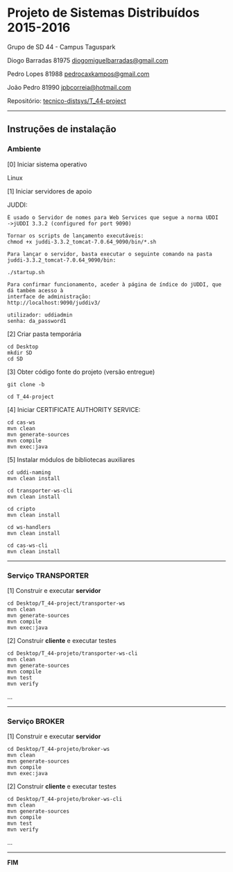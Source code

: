 # Projeto de Sistemas Distribuídos 2015-2016 #

Grupo de SD 44 - Campus Taguspark


Diogo Barradas   81975   diogomiguelbarradas@gmail.com

Pedro Lopes      81988   pedrocaxkampos@gmail.com

João Pedro       81990   jpbcorreia@hotmail.com



Repositório:
[tecnico-distsys/T_44-project](https://github.com/tecnico-distsys/T_44-project/)

-------------------------------------------------------------------------------

## Instruções de instalação 


### Ambiente

[0] Iniciar sistema operativo

Linux


[1] Iniciar servidores de apoio

JUDDI:
```
É usado o Servidor de nomes para Web Services que segue a norma UDDI 
->jUDDI 3.3.2 (configured for port 9090)

Tornar os scripts de lançamento executáveis:
chmod +x juddi-3.3.2_tomcat-7.0.64_9090/bin/*.sh

Para lançar o servidor, basta executar o seguinte comando na pasta 
juddi-3.3.2_tomcat-7.0.64_9090/bin:

./startup.sh

Para confirmar funcionamento, aceder à página de índice do jUDDI, que dá também acesso à 
interface de administração:
http://localhost:9090/juddiv3/

utilizador: uddiadmin
senha: da_password1
```


[2] Criar pasta temporária

```
cd Desktop
mkdir SD
cd SD
```


[3] Obter código fonte do projeto (versão entregue)

```
git clone -b

cd T_44-project
```

[4] Iniciar CERTIFICATE AUTHORITY SERVICE:
```
cd cas-ws
mvn clean
mvn generate-sources
mvn compile
mvn exec:java
```

[5] Instalar módulos de bibliotecas auxiliares

```
cd uddi-naming
mvn clean install
```

```
cd transporter-ws-cli
mvn clean install
```

```
cd cripto
mvn clean install
```

```
cd ws-handlers
mvn clean install
```

```
cd cas-ws-cli
mvn clean install
```
-------------------------------------------------------------------------------

### Serviço TRANSPORTER

[1] Construir e executar **servidor**

```
cd Desktop/T_44-project/transporter-ws
mvn clean 
mvn generate-sources
mvn compile
mvn exec:java
```

[2] Construir **cliente** e executar testes

```
cd Desktop/T_44-projeto/transporter-ws-cli
mvn clean 
mvn generate-sources
mvn compile
mvn test
mvn verify
```

...


-------------------------------------------------------------------------------

### Serviço BROKER

[1] Construir e executar **servidor**

```
cd Desktop/T_44-projeto/broker-ws
mvn clean 
mvn generate-sources
mvn compile
mvn exec:java
```


[2] Construir **cliente** e executar testes

```
cd Desktop/T_44-projeto/broker-ws-cli
mvn clean 
mvn generate-sources
mvn compile
mvn test
mvn verify
```

...

-------------------------------------------------------------------------------
**FIM**
